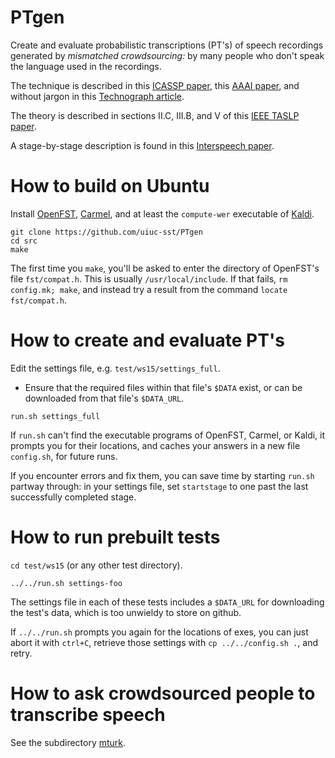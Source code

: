 # PTgen

Create and evaluate probabilistic transcriptions (PT's) of speech recordings
generated by *mismatched crowdsourcing:* by many people
who don't speak the language used in the recordings.

The technique is described in this [ICASSP paper](http://www.isle.illinois.edu/sst/pubs/2016/liu16icassp.pdf),
this [AAAI paper](http://www.ifp.illinois.edu/~pjyothi/files/AAAI2015.pdf),
and without jargon in this [Technograph article](Technograph.md).
<!-- (http://dailyillini.com/special-sections/2016/04/10/researchers-developing-an-automatic-speech-recognition-software-for-under-resourced-languages/) -->

The theory is described in sections II.C, III.B, and V of this [IEEE TASLP paper](http://ieeexplore.ieee.org/document/7707303/).

A stage-by-stage description is found in this [Interspeech paper](http://www.isle.illinois.edu/sst/pubs/2015/jyothi15interspeech_mismatch.pdf).

# How to build on Ubuntu

Install [OpenFST](http://www.openfst.org/), [Carmel](http://www.isi.edu/licensed-sw/carmel), and at least the `compute-wer` executable of [Kaldi](https://github.com/kaldi-asr/kaldi).

```
git clone https://github.com/uiuc-sst/PTgen
cd src
make
```

The first time you `make`, you'll be asked to enter the directory of OpenFST's file `fst/compat.h`.
This is usually `/usr/local/include`.  If that fails, `rm config.mk; make`, and instead try a result from the command `locate fst/compat.h`.

# How to create and evaluate PT's

Edit the settings file, e.g. `test/ws15/settings_full`.
- Ensure that the required files within that file's `$DATA` exist,
or can be downloaded from that file's `$DATA_URL`.

`run.sh settings_full`

If `run.sh` can't find the executable programs of OpenFST, Carmel, or Kaldi, it prompts you for their locations,
and caches your answers in a new file `config.sh`, for future runs.

If you encounter errors and fix them, you can save time by starting `run.sh` partway through:
in your settings file, set `startstage` to one past the last successfully completed stage.

# How to run prebuilt tests

`cd test/ws15` (or any other test directory).

`../../run.sh settings-foo`

The settings file in each of these tests includes
a `$DATA_URL` for downloading the test's data,
which is too unwieldy to store on github.

If `../../run.sh` prompts you again for the locations of exes, you can just abort it with `ctrl+C`, retrieve those settings with `cp ../../config.sh .`, and retry.

# How to ask crowdsourced people to transcribe speech

See the subdirectory [mturk](./mturk).
